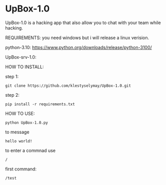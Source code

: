# UpBox-1.0
UpBox-1.0 is a hacking app that also allow you to chat with your team while hacking.

REQUIREMENTS:
you need windows but i will release a linux verision.

python-3.10: https://www.python.org/downloads/release/python-3100/

UpBox-srv-1.0:



HOW TO INSTALL:

step 1: 
```
git clone https://github.com/klestyselymay/UpBox-1.0.git
```
step 2:
```
pip install -r requirements.txt
```

HOW TO USE:
```
python UpBox-1.0.py
```

to message 
```
hello world!
```

to enter a commnad use
```
/
```

first command:
```
/test
```
